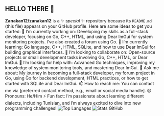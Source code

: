 ## HELLO THERE 👋

**Zanakan12/zanakan12** is a ✨ _special_ ✨ repository because its `README.md` (this file) appears on your GitHub profile.
Here are some ideas to get you started:
🔭 I’m currently working on: Developing my skills as a full-stack developer, focusing on Go, C++, HTML, and using Dear ImGui for system monitoring projects. I’ve also created a forum using Go.
🌱 I’m currently learning: Go language, C++, HTML, SQLite, and how to use Dear ImGui for building graphical interfaces.
👯 I’m looking to collaborate on: Open-source projects or small development tasks involving Go, C++, HTML, or Dear ImGui.
🤔 I’m looking for help with: Advanced Go techniques, improving my knowledge of system monitoring tools, and mastering Dear ImGui.
💬 Ask me about: My journey in becoming a full-stack developer, my forum project in Go, using Go for backend development, HTML practices, or how to get started with SQLite and Dear ImGui.
📫 How to reach me: You can contact me via [preferred contact method, e.g., email or social media handle].
😄 Pronouns: He/Him
⚡ Fun fact: I’m passionate about learning different dialects, including Tunisian, and I’m always excited to dive into new programming challenges!
![Top Langages](https://github-readme-stats.vercel.app/api/top-langs/?username=Zanakan12&layout=compact)
![Stats GitHub](https://github-readme-stats.vercel.app/api?username=Zanakan12&show_icons=true&count_private=true&theme=radical)

